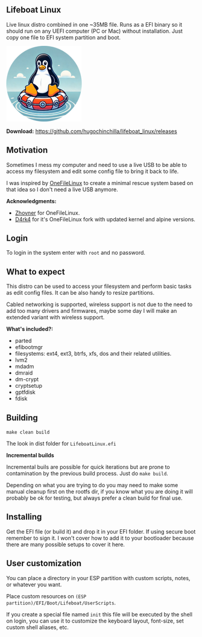 ## Lifeboat Linux

Live linux distro combined in one ~35MB file. Runs as a EFI binary so it should run on any UEFI computer (PC or Mac) without installation. Just copy one file to EFI system partition and boot.

<img width="200px" alt="Lifeboat Linux" src="lifeboat.png" />

**Download:** https://github.com/hugochinchilla/lifeboat_linux/releases


## Motivation

Sometimes I mess my computer and need to use a live USB to be able to access my filesystem and edit some config file to bring it back to life.

I was inspired by [OneFileLinux](https://github.com/zhovner/OneFileLinux) to create a minimal rescue system based on that idea so I don't need a live USB anymore. 


**Acknowledgments:**

- [Zhovner](https://github.com/zhovner/OneFileLinux) for OneFileLinux. 
- [D4rk4](https://github.com/D4rk4/OneRecovery) for it's OneFileLinux fork with updated kernel and alpine versions.


## Login

To login in the system enter with `root` and no password.

## What to expect

This distro can be used to access your filesystem and perform basic tasks as edit config files. It can be also handy to resize partitions.

Cabled networking is supported, wireless support is not due to the need to add too many drivers and firmwares, maybe some day I will make an extended variant with wireless support.

**What's included?:**

- parted
- efibootmgr
- filesystems: ext4, ext3, btrfs, xfs, dos and their related utilities.
- lvm2
- mdadm
- dmraid
- dm-crypt
- cryptsetup
- gptfdisk
- fdisk


## Building

```
make clean build
```

The look in dist folder for `LifeboatLinux.efi`


**Incremental builds**

Incremental buils are possible for quick iterations but are prone to contamination by the previous build process. Just do `make build`.

Depending on what you are trying to do you may need to make some manual cleanup first on the rootfs dir, if you know what you are doing it will probably be ok for testing, but always prefer a clean build for final use.


## Installing

Get the EFI file (or build it) and drop it in your EFI folder. If using secure boot remember to sign it. I won't cover how to add it to your bootloader because there are many possible setups to cover it here.

## User customization

You can place a directory in your ESP partition with custom scripts, notes, or whatever you want.

Place custom resources on `(ESP partition)/EFI/Boot/Lifeboat/UserScripts`.

If you create a special file named `init` this file will be executed by the shell on login, you can use it to customize the keyboard layout, font-size, set custom shell aliases, etc.